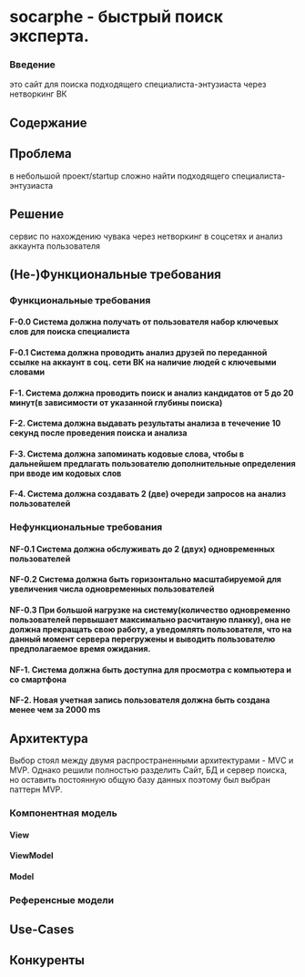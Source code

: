 
# socarphe - быстрый поиск эксперта.


### Введение
это сайт для поиска подходящего специалиста-энтузиаста через нетворкинг ВК


## Содержание




## Проблема

в небольшой проект/startup сложно найти подходящего специалиста-энтузиаста

## Решение

сервис по нахождению чувака через нетворкинг в соцсетях и анализ аккаунта пользователя

## (Не-)Функциональные требования


### Функциональные требования
#### F-0.0 Система должна получать от пользователя набор ключевых слов для поиска специалиста
#### F-0.1 Система должна проводить анализ друзей по переданной ссылке на аккаунт в соц. сети ВК на наличие людей с ключевыми словами
#### F-1. Система должна проводить поиск и анализ кандидатов от 5 до 20 минут(в зависимости от указанной глубины поиска)
#### F-2. Система должна выдавать результаты анализа в течечение 10 секунд после проведения поиска и анализа
#### F-3. Система должна запоминать кодовые слова, чтобы в дальнейшем предлагать пользователю дополнительные определения при вводе им кодовых слов
#### F-4. Система должна создавать 2 (две) очереди запросов на анализ пользователей

### Нефункциональные требования 
#### NF-0.1 Система должна обслуживать до 2 (двух) одновременных пользователей 
#### NF-0.2 Система должна быть горизонтально масштабируемой для увеличения числа одновременных пользователей 
#### NF-0.3 При большой нагрузке на систему(количество одновременно пользователей первышает максимально расчитаную планку), она не должна прекращать свою работу, а уведомлять пользователя, что на данный момент сервера перегружены и выводить пользователю предполагаемое время ожидания.
#### NF-1. Система должна быть доступна для просмотра с компьютера и со смартфона
#### NF-2. Новая учетная запись пользователя должна быть создана менее чем за 2000 ms

## Архитектура

 Выбор стоял между двумя распространенными архитектурами - MVС и MVP. Однако решили полностью разделить Сайт, БД и сервер поиска, но оставить постоянную общую базу данных поэтому был выбран паттерн MVP.
 ### Компонентная модель
 
 #### View
 #### ViewModel
 #### Model
 
 ### Референсные модели
 
 ## Use-Cases
 
 ## Конкуренты
 
